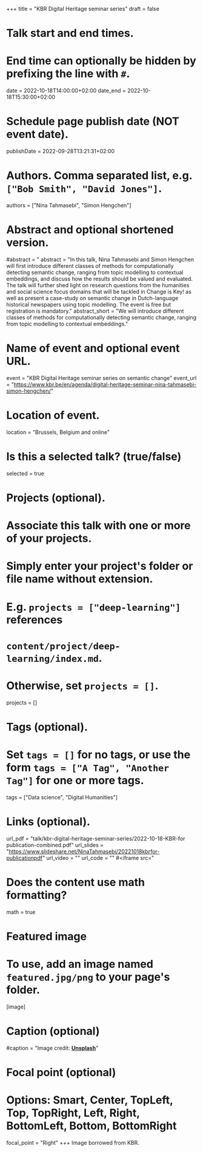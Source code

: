 +++
title = "KBR Digital Heritage seminar series"
draft = false

# Talk start and end times.
#   End time can optionally be hidden by prefixing the line with `#`.
date = 2022-10-18T14:00:00+02:00
date_end = 2022-10-18T15:30:00+02:00

# Schedule page publish date (NOT event date).
publishDate = 2022-09-28T13:21:31+02:00


# Authors. Comma separated list, e.g. `["Bob Smith", "David Jones"]`.
authors = ["Nina Tahmasebi", "Simon Hengchen"]

# Abstract and optional shortened version.
#abstract = "
abstract = "In this talk, Nina Tahmasebi and Simon Hengchen will first introduce different classes of methods for computationally detecting semantic change, ranging from topic modelling to contextual embeddings, and discuss how the results should be valued and evaluated. The talk will further shed light on research questions from the humanities and social science focus domains that will be tackled in Change is Key! as well as present a case-study on semantic change in Dutch-language historical newspapers using topic modelling. The event is free but registration is mandatory."
abstract_short = "We will introduce different classes of methods for computationally detecting semantic change, ranging from topic modelling to contextual embeddings."

# Name of event and optional event URL.
event = "KBR Digital Heritage seminar series on semantic change"
event_url = "https://www.kbr.be/en/agenda/digital-heritage-seminar-nina-tahmasebi-simon-hengchen/"

# Location of event.
location = "Brussels, Belgium and online"

# Is this a selected talk? (true/false)
selected = true

# Projects (optional).
#   Associate this talk with one or more of your projects.
#   Simply enter your project's folder or file name without extension.
#   E.g. `projects = ["deep-learning"]` references
#   `content/project/deep-learning/index.md`.
#   Otherwise, set `projects = []`.
projects = []

# Tags (optional).
#   Set `tags = []` for no tags, or use the form `tags = ["A Tag", "Another Tag"]` for one or more tags.
tags = ["Data science", "Digital Humanities"]

# Links (optional).
url_pdf = "talk/kbr-digital-heritage-seminar-series/2022-10-18-KBR-for publication-combined.pdf"
url_slides = "https://www.slideshare.net/NinaTahmasebi/20221018kbrfor-publicationpdf"
url_video = ""
url_code = ""
#<iframe src="

# Does the content use math formatting?
math = true

# Featured image
# To use, add an image named `featured.jpg/png` to your page's folder.
[image]

  # Caption (optional)
  #caption = "Image credit: [**Unsplash**](https://unsplash.com/photos/bzdhc5b3Bxs)"

  # Focal point (optional)
  # Options: Smart, Center, TopLeft, Top, TopRight, Left, Right, BottomLeft, Bottom, BottomRight
  focal_point = "Right"
+++
Image borrowed from KBR.
